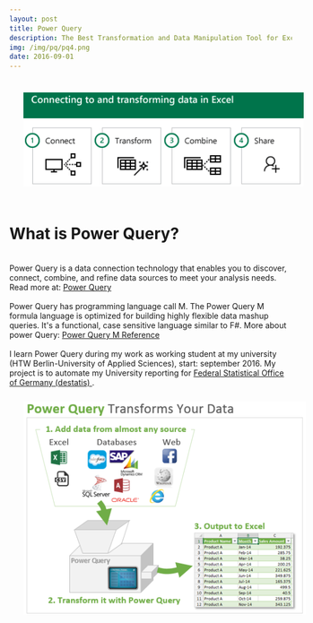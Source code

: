 ```yaml
---
layout: post
title: Power Query
description: The Best Transformation and Data Manipulation Tool for Excel
img: /img/pq/pq4.png
date: 2016-09-01
---
```


<img class="center" src="/img/pq/pq2.PNG" style="padding:25px">

# What is Power Query?
<Br>
Power Query is a data connection technology that enables you to discover, connect, combine, and refine data sources to meet your analysis needs. Read more at: <a href="https://support.office.com/en-us/article/introduction-to-microsoft-power-query-for-excel-6e92e2f4-2079-4e1f-bad5-89f6269cd605"> Power Query</a> 
 <Br>
  <Br>
Power Query has programming language call M. The Power Query M formula language is optimized for building highly flexible data mashup queries. It's a functional, case sensitive language similar to F#.  More about power Query: <a href="https://msdn.microsoft.com/en-us/query-bi/m/power-query-m-reference">Power Query M Reference</a> 
<Br>
<Br>
I learn Power Query during my work as working student at my university (HTW Berlin-University of Applied Sciences), start: september 2016.
My project is to automate my University reporting for <a href="https://www.destatis.de/EN/Homepage.html"> Federal Statistical Office of Germany (destatis) </a>.

<img class="left" src="/img/pq/pq3.png" style="padding:25px">


 
